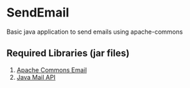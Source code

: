 SendEmail
=========

Basic java application to send emails using apache-commons

Required Libraries (jar files)
------------------------------
1. [Apache Commons Email](http://commons.apache.org/email/)
1. [Java Mail API](http://www.oracle.com/technetwork/java/javamail/index.html)
